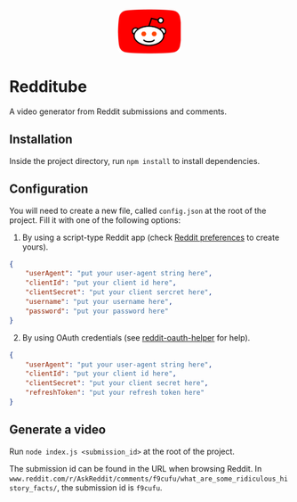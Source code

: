 <center><img src='resources/images/logo_transparent.png' height='80px' style='border-radius: 10px;'/></center>

# Redditube

A video generator from Reddit submissions and comments.

## Installation

Inside the project directory, run `npm install` to install dependencies.

## Configuration

You will need to create a new file, called `config.json` at the root of the project.
Fill it with one of the following options:

1. By using a script-type Reddit app (check [Reddit preferences](https://ssl.reddit.com/prefs/apps/) to create yours).
```json
{
    "userAgent": "put your user-agent string here",
    "clientId": "put your client id here",
    "clientSecret": "put your client sercret here",
    "username": "put your username here",
    "password": "put your password here"
}
```

2. By using OAuth credentials (see [reddit-oauth-helper](https://github.com/not-an-aardvark/reddit-oauth-helper) for help).
```json
{
    "userAgent": "put your user-agent string here",
    "clientId": "put your client id here",
    "clientSecret": "put your client secret here",
    "refreshToken": "put your refresh token here"
}
```

## Generate a video

Run `node index.js <submission_id>` at the root of the project.

The submission id can be found in the URL when browsing Reddit. In `www.reddit.com/r/AskReddit/comments/f9cufu/what_are_some_ridiculous_history_facts/`, the submission id is `f9cufu`.

